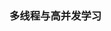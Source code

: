 <!--
 * @Author: 王伟
 * @Date: 2020-09-29 10:32:56
 * @LastEditTime: 2020-10-18 18:47:48
 * @LastEditors: Please set LastEditors
 * @Description: In User Settings Edit
 * @FilePath: README.md
-->

### 多线程与高并发学习